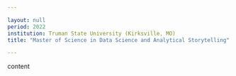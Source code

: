 ```yaml
---

layout: null 
period: 2022
institution: Truman State University (Kirksville, MO)
title: "Master of Science in Data Science and Analytical Storytelling"

---
```


content
